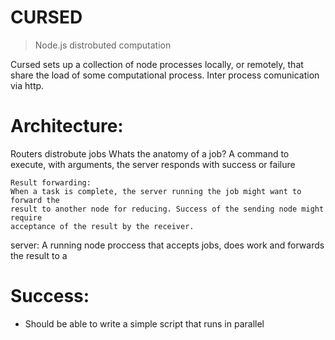 CURSED
======

> Node.js distrobuted computation

Cursed sets up a collection of node processes locally, or remotely, that share the load
of some computational process. Inter process comunication via http.


Architecture:
=============

Routers distrobute jobs
    Whats the anatomy of a job?
    A command to execute, with arguments,
    the server responds with success or failure

    Result forwarding:
    When a task is complete, the server running the job might want to forward the
    result to another node for reducing. Success of the sending node might require
    acceptance of the result by the receiver.

server: A running node proccess that accepts jobs, does work and forwards the result
to a 


Success:
========
- Should be able to write a simple script that runs in parallel

